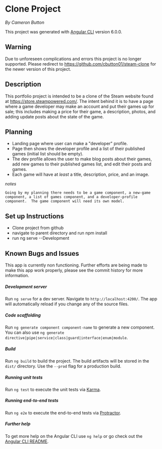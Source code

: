 # Clone Project
_By Cameron Button_

This project was generated with [Angular CLI](https://github.com/angular/angular-cli) version 6.0.0.

## Warning

Due to unforeseen complications and errors this project is no longer supported. Please redirect to https://github.com/cbutton01/steam-clone for the newer version of this project.

## Description

This portfolio project is intended to be a clone of the Steam website found at https://store.steampowered.com/.  The intent behind it is to have a page where a game developer may make an account and put their games up for sale; this includes making a price for their game, a description, photos, and adding update posts about the state of the game.

## Planning

  * Landing page where user can make a "developer" profile.
  * Page then shows the developer profile and a list of their published games (initial list should be empty).
  * The dev profile allows the user to make blog posts about their games, add new games to their published games list, and edit their posts and games.
  * Each game will have at _least_ a title, description, price, and an image.

  _notes_

    Going by my planning there needs to be a game component, a new-game component, a list of games component, and a developer-profile component.  The game component will need its own model.

## Set up Instructions

  * Clone project from github
  * navigate to parent directory and run npm install
  * run ng serve --Development

## Known Bugs and Issues

  This app is currently non functioning.  Further efforts are being made to make this app work properly, please see the commit history for more information.



##### Development server

Run `ng serve` for a dev server. Navigate to `http://localhost:4200/`. The app will automatically reload if you change any of the source files.

##### Code scaffolding

Run `ng generate component component-name` to generate a new component. You can also use `ng generate directive|pipe|service|class|guard|interface|enum|module`.

##### Build

Run `ng build` to build the project. The build artifacts will be stored in the `dist/` directory. Use the `--prod` flag for a production build.

##### Running unit tests

Run `ng test` to execute the unit tests via [Karma](https://karma-runner.github.io).

##### Running end-to-end tests

Run `ng e2e` to execute the end-to-end tests via [Protractor](http://www.protractortest.org/).

##### Further help

To get more help on the Angular CLI use `ng help` or go check out the [Angular CLI README](https://github.com/angular/angular-cli/blob/master/README.md).
